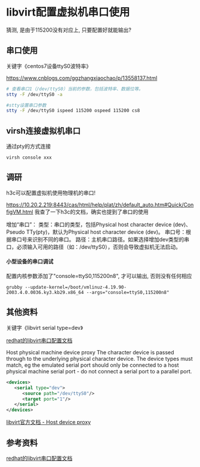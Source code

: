 # libvirt配置虚拟机串口使用

猜测, 是由于115200没有对应上, 只要配置好就能输出?

## 串口使用

关键字《centos7设备ttyS0波特率》

https://www.cnblogs.com/ggzhangxiaochao/p/13558137.html
```bash
# 查看串口1（/dev/ttyS0）当前的参数，包括波特率、数据位等。
stty -F /dev/ttyS0 -a
```

```bash
#stty设置串口参数
stty -F /dev/ttyS0 ispeed 115200 ospeed 115200 cs8
```


## virsh连接虚拟机串口

通过pty的方式连接
```
virsh console xxx
```

## 调研

h3c可以配置虚拟机使用物理机的串口!

https://10.20.2.219:8443/cas/html/help/plat/zh/default_auto.htm#Quick/ConfigVM.html
我查了一下h3c的文档，确实也提到了串口的使用

增加“串口”：
类型：串口的类型，包括Physical host character device (dev)、Pseudo TTy(pty)，默认为Physical host character device (dev)。
串口号：根据串口号来识别不同的串口。
路径：主机串口路径。如果选择增加dev类型的串口，必须输入可用的路径（如：/dev/ttyS0），否则会导致虚拟机无法启动。


#### 小型设备的串口调试

配置内核参数添加了"console=ttyS0,115200n8", 才可以输出, 否则没有任何相应
```
grubby --update-kernel=/boot/vmlinuz-4.19.90-2003.4.0.0036.ky3.kb29.x86_64 --args="console=ttyS0,115200n8"
```

## 其他资料

关键字《libvirt serial type=dev》

[redhat的libvirt串口配置文档](https://access.redhat.com/documentation/en-us/red_hat_enterprise_linux/6/html/virtualization_administration_guide/sub-section-libvirt-dom-xml-devices-host-interface)

Host physical machine device proxy
The character device is passed through to the underlying physical character device. The device types must match, eg the emulated serial port should only be connected to a host physical machine serial port - do not connect a serial port to a parallel port.	
```xml
<devices>
   <serial type="dev">
	  <source path="/dev/ttyS0"/>
	  <target port="1"/>
   </serial>
</devices>
```

[libvirt官方文档 - Host device proxy](https://libvirt.org/formatdomain.html#host-device-proxy)

## 参考资料

[redhat的libvirt串口配置文档](https://access.redhat.com/documentation/en-us/red_hat_enterprise_linux/6/html/virtualization_administration_guide/sub-section-libvirt-dom-xml-devices-host-interface)
